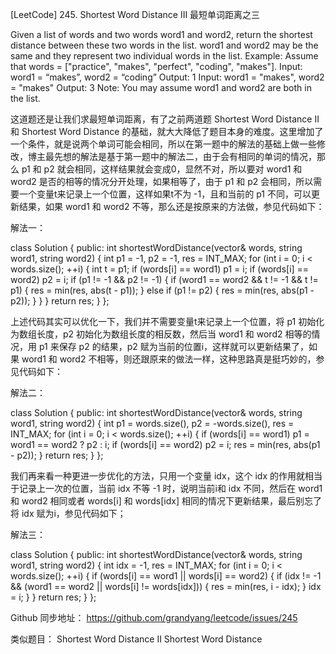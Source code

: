 [LeetCode] 245. Shortest Word Distance III 最短单词距离之三 

 
Given a list of words and two words word1 and word2, return the shortest distance between these two words in the list.
word1 and word2 may be the same and they represent two individual words in the list.
Example:
Assume that words = ["practice", "makes", "perfect", "coding", "makes"].
Input: word1 = “makes”, word2 = “coding”
Output: 1
Input: word1 = "makes", word2 = "makes"
Output: 3
Note:
You may assume word1 and word2 are both in the list.
 
这道题还是让我们求最短单词距离，有了之前两道题 Shortest Word Distance II 和 Shortest Word Distance 的基础，就大大降低了题目本身的难度。这里增加了一个条件，就是说两个单词可能会相同，所以在第一题中的解法的基础上做一些修改，博主最先想的解法是基于第一题中的解法二，由于会有相同的单词的情况，那么 p1 和 p2 就会相同，这样结果就会变成0，显然不对，所以要对 word1 和 word2 是否的相等的情况分开处理，如果相等了，由于 p1 和 p2 会相同，所以需要一个变量t来记录上一个位置，这样如果t不为 -1，且和当前的 p1 不同，可以更新结果，如果 word1 和 word2 不等，那么还是按原来的方法做，参见代码如下：
 
解法一：

class Solution {
public:
    int shortestWordDistance(vector<string>& words, string word1, string word2) {
        int p1 = -1, p2 = -1, res = INT_MAX;
        for (int i = 0; i < words.size(); ++i) {
            int t = p1;
            if (words[i] == word1) p1 = i;
            if (words[i] == word2) p2 = i;
            if (p1 != -1 && p2 != -1) {
                if (word1 == word2 && t != -1 && t != p1) {
                    res = min(res, abs(t - p1));
                } else if (p1 != p2) {
                    res = min(res, abs(p1 - p2));
                }
            }
        }
        return res;
    }
};

 
上述代码其实可以优化一下，我们并不需要变量t来记录上一个位置，将 p1 初始化为数组长度，p2 初始化为数组长度的相反数，然后当 word1 和 word2 相等的情况，用 p1 来保存 p2 的结果，p2 赋为当前的位置i，这样就可以更新结果了，如果 word1 和 word2 不相等，则还跟原来的做法一样，这种思路真是挺巧妙的，参见代码如下：
 
解法二：

class Solution {
public:
    int shortestWordDistance(vector<string>& words, string word1, string word2) {
        int p1 = words.size(), p2 = -words.size(), res = INT_MAX;
        for (int i = 0; i < words.size(); ++i) {
            if (words[i] == word1) p1 = word1 == word2 ? p2 : i;
            if (words[i] == word2) p2 = i;
            res = min(res, abs(p1 - p2));
        }
        return res;
    }
};

 
我们再来看一种更进一步优化的方法，只用一个变量 idx，这个 idx 的作用就相当于记录上一次的位置，当前 idx 不等 -1 时，说明当前i和 idx 不同，然后在 word1 和 word2 相同或者 words[i] 和 words[idx] 相同的情况下更新结果，最后别忘了将 idx 赋为i，参见代码如下；
 
解法三：

class Solution {
public:
    int shortestWordDistance(vector<string>& words, string word1, string word2) {
        int idx = -1, res = INT_MAX;
        for (int i = 0; i < words.size(); ++i) {
            if (words[i] == word1 || words[i] == word2) {
                if (idx != -1 && (word1 == word2 || words[i] != words[idx])) {
                    res = min(res, i - idx);
                }
                idx = i;
            }
        }
        return res;
    }
};

 
Github 同步地址：
https://github.com/grandyang/leetcode/issues/245
 
类似题目：
Shortest Word Distance II
Shortest Word Distance